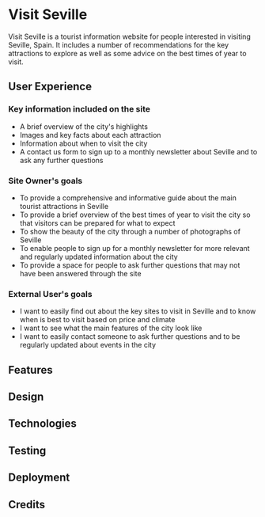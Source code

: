 # Visit Seville
Visit Seville is a tourist information website for people interested in visiting Seville, Spain. It includes a number of recommendations for the key attractions to explore as well as some advice on the best times of year to visit.
## User Experience
### Key information included on the site
- A brief overview of the city's highlights
- Images and key facts about each attraction
- Information about when to visit the city
- A contact us form to sign up to a monthly newsletter about Seville and to ask any further questions
### Site Owner's goals
- To provide a comprehensive and informative guide about the main tourist attractions in Seville
- To provide a brief overview of the best times of year to visit the city so that visitors can be prepared for what to expect
- To show the beauty of the city through a number of photographs of Seville
- To enable people to sign up for a monthly newsletter for more relevant and regularly updated information about the city
- To provide a space for people to ask further questions that may not have been answered through the site
### External User's goals
- I want to easily find out about the key sites to visit in Seville and to know when is best to visit based on price and climate
- I want to see what the main features of the city look like
- I want to easily contact someone to ask further questions and to be regularly updated about events in the city
## Features
## Design
## Technologies
## Testing
## Deployment
## Credits